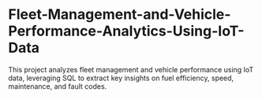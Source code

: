 # Fleet-Management-and-Vehicle-Performance-Analytics-Using-IoT-Data
This project analyzes fleet management and vehicle performance using IoT data, leveraging SQL to extract key insights on fuel efficiency, speed, maintenance, and fault codes.
